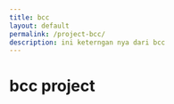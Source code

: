 ```yaml
---
title: bcc
layout: default
permalink: /project-bcc/
description: ini keterngan nya dari bcc
---
```


# bcc project